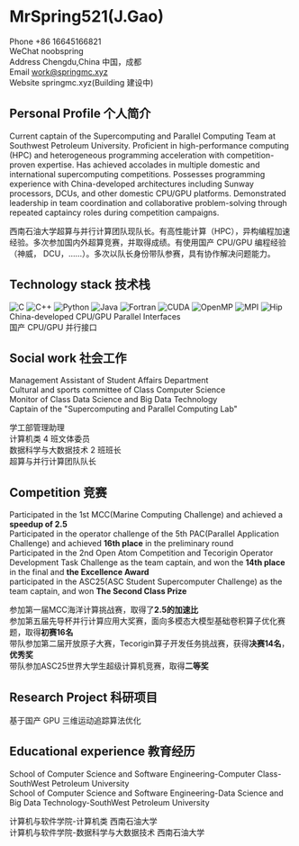 # MrSpring521(J.Gao)
Phone +86 16645166821  
WeChat noobspring  
Address Chengdu,China 中国，成都  
Email work@springmc.xyz  
Website springmc.xyz(Building 建设中)
## Personal Profile 个人简介
Current captain of the Supercomputing and Parallel Computing Team at Southwest Petroleum University. Proficient in high-performance computing (HPC) and heterogeneous programming acceleration with competition-proven expertise. Has achieved accolades in multiple domestic and international supercomputing competitions. Possesses programming experience with China-developed architectures including Sunway processors, DCUs, and other domestic CPU/GPU platforms. Demonstrated leadership in team coordination and collaborative problem-solving through repeated captaincy roles during competition campaigns.

西南石油大学超算与并行计算团队现队长。有高性能计算（HPC），异构编程加速经验。多次参加国内外超算竞赛，并取得成绩。有使用国产 CPU/GPU 编程经验（神威， DCU，……）。多次以队长身份带队参赛，具有协作解决问题能力。

## Technology stack 技术栈

![C](https://img.shields.io/badge/C-00599C?style=for-the-badge&logo=c&logoColor=white)
![C++](https://img.shields.io/badge/C%2B%2B-00599C?style=for-the-badge&logo=c%2B%2B&logoColor=white)
![Python](https://img.shields.io/badge/Python-3776AB?style=for-the-badge&logo=python&logoColor=white)
![Java](https://img.shields.io/badge/Java-ED8B00?style=for-the-badge&logo=openjdk&logoColor=white)
![Fortran](https://img.shields.io/badge/Fortran-734F96?style=for-the-badge&logo=fortran&logoColor=white)
![CUDA](https://img.shields.io/badge/CUDA-5E8C31?style=for-the-badge&logo=nvidia&logoColor=white)
![OpenMP](https://img.shields.io/badge/OpenMP-0091BD?style=for-the-badge&logo=openmp&logoColor=white)
![MPI](https://img.shields.io/badge/MPI-006699?style=for-the-badge&logo=messagepassinginterface&logoColor=white)
![Hip](https://img.shields.io/badge/HIP-FF0090?style=for-the-badge&logo=amd&logoColor=white)  
China-developed CPU/GPU Parallel Interfaces  
国产 CPU/GPU 并行接口

## Social work 社会工作
Management Assistant of Student Affairs Department  
Cultural and sports committee of Class Computer Science  
Monitor of Class Data Science and Big Data Technology  
Captain of the "Supercomputing and Parallel Computing Lab"  

学工部管理助理  
计算机类 4 班文体委员  
数据科学与大数据技术 2 班班长  
超算与并行计算团队队长  
## Competition 竞赛
Participated in the 1st MCC(Marine Computing Challenge) and achieved a **speedup of 2.5**  
Participated in the operator challenge of the 5th PAC(Parallel Application Challenge) and achieved **16th place** in the preliminary round  
Participated in the 2nd Open Atom Competition and Tecorigin Operator Development Task Challenge as the team captain, and won the **14th place** in the final and **the Excellence Award**  
participated in the ASC25(ASC Student Supercomputer Challenge) as the team captain, and won **The Second Class Prize**

参加第一届MCC海洋计算挑战赛，取得了**2.5的加速比**  
参加第五届先导杯并行计算应用大奖赛，面向多模态大模型基础卷积算子优化赛题，取得**初赛16名**  
带队参加第二届开放原子大赛，Tecorigin算子开发任务挑战赛，获得**决赛14名**，**优秀奖**  
带队参加ASC25世界大学生超级计算机竞赛，取得**二等奖**  

## Research Project 科研项目
基于国产 GPU 三维运动追踪算法优化  
## Educational experience 教育经历
School of Computer Science and Software Engineering-Computer Class-SouthWest Petroleum University  
School of Computer Science and Software Engineering-Data Science and Big Data Technology-SouthWest Petroleum University  


计算机与软件学院-计算机类 西南石油大学  
计算机与软件学院-数据科学与大数据技术 西南石油大学  
